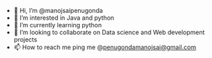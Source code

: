 - 👋 Hi, I’m @manojsaipenugonda
- 👀 I’m interested in Java and python
- 🌱 I’m currently learning python
- 💞️ I’m looking to collaborate on Data science and Web development projects
- 📫 How to reach me ping me @penugondamanojsai@gmail.com

<!---
manojsaipenugonda/manojsaipenugonda is a ✨ special ✨ repository because its `README.md` (this file) appears on your GitHub profile.
You can click the Preview link to take a look at your changes.
--->
